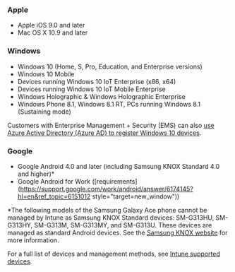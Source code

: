 

### Apple
  - Apple iOS 9.0 and later
  - Mac OS X 10.9 and later

### Windows
  - Windows 10 (Home, S, Pro, Education, and Enterprise versions)
  - Windows 10 Mobile
  - Devices running Windows 10 IoT Enterprise (x86, x64)
  - Devices running Windows 10 IoT Mobile Enterprise
  - Windows Holographic & Windows Holographic Enterprise
  - Windows Phone 8.1, Windows 8.1 RT, PCs running Windows 8.1 (Sustaining mode)
  
  Customers with Enterprise Management + Security  (EMS) can also [use Azure Active Directory (Azure AD) to register Windows 10 devices](/intune-classic/deploy-use/set-up-windows-device-management-with-microsoft-intune#azure-active-directory-enrollment).

### Google
- Google Android 4.0 and later (including Samsung KNOX Standard 4.0 and higher)*
- Google Android for Work ([requirements](https://support.google.com/work/android/answer/6174145?hl=en&ref_topic=6151012 style="target=new_window"))

*The following models of the Samsung Galaxy Ace phone cannot be managed by Intune as Samsung KNOX Standard devices: SM-G313HU, SM-G313HY, SM-G313M, SM-G313MY, and SM-G313U. These devices are managed as standard Android devices. See the [Samsung KNOX website](https://www.samsungknox.com/en) for more information.

For a full list of devices and management methods, see [Intune supported devices](/intune/supported-devices-browsers#intune-supported-devices).
